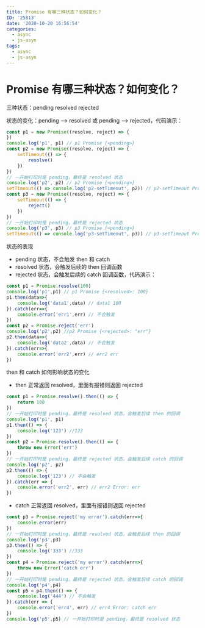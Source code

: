 ```yaml
---
title: Promise 有哪三种状态？如何变化？
ID: '25813'
date: '2020-10-20 16:56:54'
categories:
  - async
  - js-asyn
tags:
  - async
  - js-asyn
---
```


# Promise 有哪三种状态？如何变化？

三种状态：pending resolved rejected

状态的变化：pending —> resolved 或 pending —> rejected，代码演示：

``` js 
const p1 = new Promise((resolve, reject) => {
})
console.log('p1', p1) // p1 Promise {<pending>}
const p2 = new Promise((resolve, reject) => {
    setTimeout(() => {
        resolve()
    })
})
// 一开始打印时是 pending，最终是 resolved 状态
console.log('p2', p2) // p2 Promise {<pending>}
setTimeout(() => console.log('p2-setTimeout', p2)) // p2-setTimeout Promise {<resolved>: undefined}
const p3 = new Promise((resolve, reject) => {
    setTimeout(() => {
        reject()
    })
})
// 一开始打印时是 pending，最终是 rejected 状态
console.log('p3', p3) // p3 Promise {<pending>}
setTimeout(() => console.log('p3-setTimeout', p3)) // p3-setTimeout Promise {<rejected>: undefined}
```

状态的表现

- pending 状态，不会触发 then 和 catch
- resolved 状态，会触发后续的 then 回调函数
- rejected 状态，会触发后续的 catch 回调函数，代码演示：

``` js 
const p1 = Promise.resolve(100)
console.log('p1',p1) // p1 Promise {<resolved>: 100}
p1.then(data=>{
    console.log('data1',data) // data1 100
}).catch(err=>{
    console.error('err1',err) // 不会触发
})
const p2 = Promise.reject('err')
console.log('p2',p2) //p2 Promise {<rejected>: "err"}
p2.then(data=>{
    console.log('data2',data) // 不会触发
}).catch(err=>{
    console.error('err2',err) // err2 err
})
```

then 和 catch 如何影响状态的变化

- then 正常返回 resolved，里面有报错则返回 rejected

``` js 
const p1 = Promise.resolve().then(() => {
    return 100
})
// 一开始打印时是 pending，最终是 resolved 状态，会触发后续 then 的回调
console.log('p1', p1)
p1.then(() => {
    console.log('123') //123
})
const p2 = Promise.resolve().then(() => {
    throw new Error('err')
})
// 一开始打印时是 pending，最终是 rejected 状态，会触发后续 catch 的回调
console.log('p2', p2)
p2.then(() => {
    console.log('123') // 不会触发
}).catch(err => {
    console.error('err2', err) // err2 Error: err
})
```

- catch 正常返回 resolved，里面有报错则返回 rejected

``` js 
const p3 = Promise.reject('my error').catch(err=>{
    console.error(err)
})
// 一开始打印时是 pending，最终是 resolved 状态，会触发后续 then 的回调
console.log('p3',p3)
p3.then(() => {
    console.log('333') //333
})
const p4 = Promise.reject('my error').catch(err=>{
    throw new Error('catch err')
})
// 一开始打印时是 pending，最终是 rejected 状态，会触发后续 catch 的回调
console.log('p4',p4)
const p5 = p4.then(() => {
    console.log('444') // 不会触发
}).catch(err => {
    console.error('err4', err) // err4 Error: catch err
})
console.log('p5',p5) // 一开始打印时是 pending，最终是 resolved 状态
```
 
 
 
 
 
 
 
 
 
 
 
 
 
 
 
 
 
 
 
 
 
